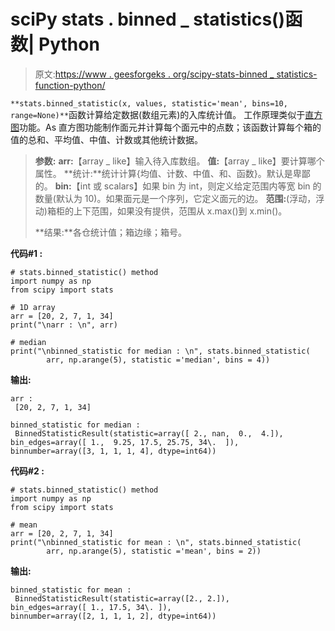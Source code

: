 # sciPy stats . binned _ statistics()函数| Python

> 原文:[https://www . geesforgeks . org/scipy-stats-binned _ statistics-function-python/](https://www.geeksforgeeks.org/scipy-stats-binned_statistic-function-python/)

`**stats.binned_statistic(x, values, statistic='mean', bins=10, range=None)**`函数计算给定数据(数组元素)的入库统计值。
工作原理类似于[直方图](https://www.geeksforgeeks.org/scipy-stats-histogram-function-python/)功能。As 直方图功能制作面元并计算每个面元中的点数；该函数计算每个箱的值的总和、平均值、中值、计数或其他统计数据。

> **参数:**
> **arr:**【array _ like】输入待入库数组。
> **值:**【array _ like】要计算哪个属性。
> **统计:**统计计算{均值、计数、中值、和、函数}。默认是卑鄙的。
> **bin:**【int 或 scalars】如果 bin 为 int，则定义给定范围内等宽 bin 的数量(默认为 10)。如果面元是一个序列，它定义面元的边。
> **范围:**(浮动，浮动)箱柜的上下范围，如果没有提供，范围从 x.max()到 x.min()。
> 
> **结果:**各仓统计值；箱边缘；箱号。

**代码#1 :**

```
# stats.binned_statistic() method 
import numpy as np
from scipy import stats

# 1D array
arr = [20, 2, 7, 1, 34]
print("\narr : \n", arr) 

# median  
print("\nbinned_statistic for median : \n", stats.binned_statistic(
        arr, np.arange(5), statistic ='median', bins = 4)) 
```

**输出:**

```
arr : 
 [20, 2, 7, 1, 34]

binned_statistic for median : 
 BinnedStatisticResult(statistic=array([ 2., nan,  0.,  4.]), 
bin_edges=array([ 1.,  9.25, 17.5, 25.75, 34\.  ]), 
binnumber=array([3, 1, 1, 1, 4], dtype=int64))

```

**代码#2 :**

```
# stats.binned_statistic() method 
import numpy as np
from scipy import stats

# mean  
arr = [20, 2, 7, 1, 34]
print("\nbinned_statistic for mean : \n", stats.binned_statistic(
        arr, np.arange(5), statistic ='mean', bins = 2)) 
```

**输出:**

```
binned_statistic for mean : 
 BinnedStatisticResult(statistic=array([2., 2.]), 
bin_edges=array([ 1., 17.5, 34\. ]), 
binnumber=array([2, 1, 1, 1, 2], dtype=int64))
```